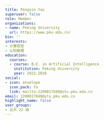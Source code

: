 ```yaml
---
title: Pengxin Yao
superuser: false
role: Member
organizations:
- name: Peking University
  url: https://www.pku.edu.cn/
bio: ''
interests:
- 计算视觉
- 认知推理
education:
  courses:
  - course: B.E. in Artificial Intelligence
    institution: Peking University
    year: 2022-2026
social:
- icon: envelope
  icon_pack: fa
  link: mailto:2200017840@stu.pku.edu.cn
email: 2200017840@stu.pku.edu.cn
highlight_name: false
user_groups:
- 北大 22 级
---
```

